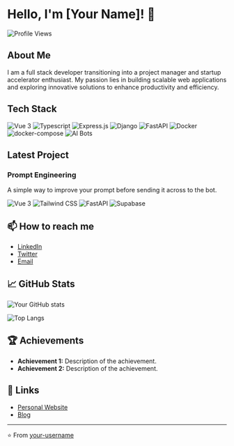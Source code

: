 # Hello, I'm [Your Name]! 👋

![Profile Views](https://komarev.com/ghpvc/?username=your-github-username&color=blue)

## About Me

I am a full stack developer transitioning into a project manager and startup accelerator enthusiast. My passion lies in building scalable web applications and exploring innovative solutions to enhance productivity and efficiency.

## Tech Stack

![Vue 3](https://img.shields.io/badge/Vue-3-4FC08D?style=for-the-badge&logo=vue.js&logoColor=white)
![Typescript](https://img.shields.io/badge/Typescript-3178C6?style=for-the-badge&logo=typescript&logoColor=white)
![Express.js](https://img.shields.io/badge/Express.js-000000?style=for-the-badge&logo=express&logoColor=white)
![Django](https://img.shields.io/badge/Django-092E20?style=for-the-badge&logo=django&logoColor=white)
![FastAPI](https://img.shields.io/badge/FastAPI-009688?style=for-the-badge&logo=fastapi&logoColor=white)
![Docker](https://img.shields.io/badge/Docker-2496ED?style=for-the-badge&logo=docker&logoColor=white)
![docker-compose](https://img.shields.io/badge/docker--compose-2496ED?style=for-the-badge&logo=docker&logoColor=white)
![AI Bots](https://img.shields.io/badge/AI%20Bots-FF6F61?style=for-the-badge&logo=ai&logoColor=white)

## Latest Project

### Prompt Engineering

A simple way to improve your prompt before sending it across to the bot.

![Vue 3](https://img.shields.io/badge/Vue-3-4FC08D?style=for-the-badge&logo=vue.js&logoColor=white)
![Tailwind CSS](https://img.shields.io/badge/Tailwind%20CSS-38B2AC?style=for-the-badge&logo=tailwind-css&logoColor=white)
![FastAPI](https://img.shields.io/badge/FastAPI-009688?style=for-the-badge&logo=fastapi&logoColor=white)
![Supabase](https://img.shields.io/badge/Supabase-3ECF8E?style=for-the-badge&logo=supabase&logoColor=white)

## 📫 How to reach me

- [LinkedIn](https://www.linkedin.com/in/your-profile/)
- [Twitter](https://twitter.com/your-profile)
- [Email](mailto:your.email@example.com)

## 📈 GitHub Stats

![Your GitHub stats](https://github-readme-stats.vercel.app/api?username=thisnewbie102&show_icons=true&theme=radical)

![Top Langs](https://github-readme-stats.vercel.app/api/top-langs/?username=thisnewbie102&layout=compact&theme=radical)

## 🏆 Achievements

- **Achievement 1:** Description of the achievement.
- **Achievement 2:** Description of the achievement.

## 🔗 Links

- [Personal Website](https://yourwebsite.com)
- [Blog](https://yourblog.com)

---

⭐️ From [your-username](https://github.com/your-username)
